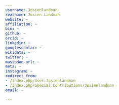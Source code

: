 ```yaml
---
username: Josienlandman
realname: Josien Landman
website: ~
affiliation: ~
bio: ~
github: ~
orcid: ~
linkedin: ~
googlescholar: ~
wikidata: ~
twitter: ~
mastodon-url: ~
meta: ~
instagram: ~
redirect_from:
- /index.php/User:Josienlandman
- /index.php/Special:Contributions/Josienlandman
email: ~

---
```

